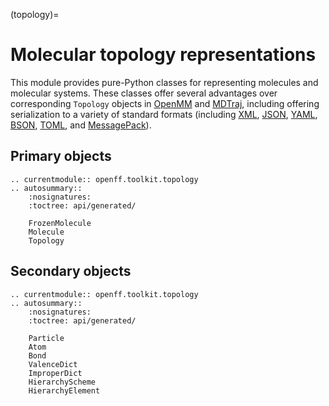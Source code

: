 (topology)=

# Molecular topology representations

This module provides pure-Python classes for representing molecules and molecular
systems. These classes offer several advantages over corresponding `Topology`
objects in [OpenMM](http://docs.openmm.org/latest/api-python/generated/simtk.openmm.app.topology.Topology.html#simtk.openmm.app.topology.Topology)
and [MDTraj](https://mdtraj.org/1.9.4/api/generated/mdtraj.Topology.html),
including offering serialization to a variety of standard formats (including [XML](https://www.w3.org/XML/), [JSON](https://www.json.org/), [YAML](http://yaml.org/), [BSON](http://bsonspec.org/), [TOML](https://github.com/toml-lang/toml), and [MessagePack](https://msgpack.org/index.html)).


## Primary objects

```{eval-rst}
.. currentmodule:: openff.toolkit.topology
.. autosummary::
    :nosignatures:
    :toctree: api/generated/

    FrozenMolecule
    Molecule
    Topology
```

## Secondary objects

```{eval-rst}
.. currentmodule:: openff.toolkit.topology
.. autosummary::
    :nosignatures:
    :toctree: api/generated/

    Particle
    Atom
    Bond
    ValenceDict
    ImproperDict
    HierarchyScheme
    HierarchyElement
```

